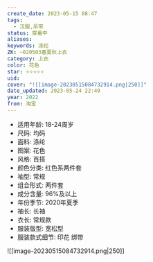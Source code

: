 ```yaml
---
create_date: 2023-05-15 08:47
tags:
  - 汉服,吊带
status: 穿着中
aliases:
keywords: 涤纶
ZK: ~020503春夏秋上衣
category: 上衣
color: 花色
star: ⭐⭐⭐⭐⭐
uid:
cover: "![[image-20230515084732914.png|250]]"
date_updated: 2023-05-24 22:49
year: 2022
from: 淘宝
---
```


- 适用年龄: 18-24周岁
- 尺码: 均码
- 面料: 涤纶
- 图案: 花色
- 风格: 百搭
- 颜色分类: 红色系两件套
- 袖型: 常规
- 组合形式: 两件套
- 成分含量: 96%及以上
- 年份季节: 2020年夏季
- 袖长: 长袖
- 衣长: 常规款
- 服装版型: 宽松型
- 服装款式细节: 印花 绑带

![[image-20230515084732914.png|250]]
